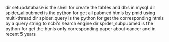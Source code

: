 dir setupdatabase is the shell for create the tables and dbs in mysql
dir spider_allpubmed is the python for get all pubmed htmls by pmid using multi-thread
dir spider_query is the python for get the corresponding htmls by a query string to ncbi's search engine
dir spider_subpubmed is the python for get the htmls only corresponding paper about cancer and in recent 5 years
